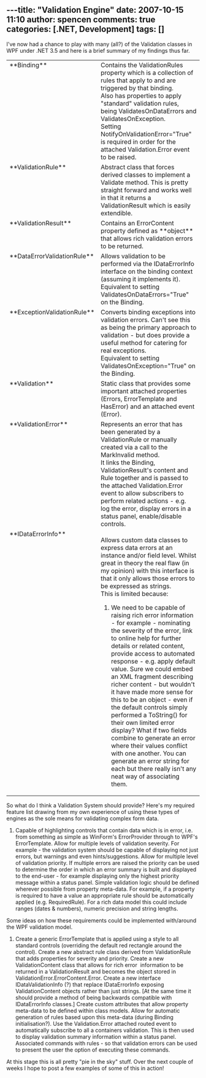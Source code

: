 ---title: "Validation Engine"
date: 2007-10-15 11:10
author: spencen
comments: true
categories: [.NET, Development]
tags: []
---
I've now had a chance to play with many (all?) of the Validation classes in WPF under .NET 3.5 and here is a brief summary of my findings thus far.
 <table cellspacing="0" cellpadding="4" width="633" border="0"> <tbody> <tr> <td valign="top" width="170">**Binding**</td> <td valign="top" width="461">Contains the ValidationRules property which is a collection of rules that apply to and are triggered by that binding.<br>Also has properties to apply "standard" validation rules, being ValidatesOnDataErrors and ValidatesOnException.<br>Setting NotifyOnValidationError="True" is required in order for the attached Validation.Error event to be raised.</td></tr> <tr> <td valign="top" width="177">**ValidationRule**</td> <td valign="top" width="455">Abstract class that forces derived classes to implement a Validate method. This is pretty straight forward and works well in that it returns a ValidationResult which is easily extendible.</td></tr> <tr> <td valign="top" width="183">**ValidationResult**</td> <td valign="top" width="450">Contains an ErrorContent property defined as **object** that allows rich validation errors to be returned.</td></tr> <tr> <td valign="top" width="188">**DataErrorValidationRule**</td> <td valign="top" width="446">Allows validation to be performed via the IDataErrorInfo interface on the binding context (assuming it implements it).<br>Equivalent to setting ValidatesOnDataErrors="True" on the Binding.</td></tr> <tr> <td valign="top" width="192">**ExceptionValidationRule**</td> <td valign="top" width="443">Converts binding exceptions into validation errors. Can't see this as being the primary approach to validation - but does provide a useful method for catering for real exceptions.<br>Equivalent to setting ValidatesOnException="True" on the Binding.</td></tr> <tr> <td valign="top" width="195">**Validation**</td> <td valign="top" width="440">Static class that provides some important attached properties (Errors, ErrorTemplate and HasError) and an attached event (Error).</td></tr> <tr> <td valign="top" width="198">**ValidationError**</td> <td valign="top" width="438">Represents an error that has been generated by a ValidationRule or manually created via a call to the MarkInvalid method.<br>It links the Binding, ValidationResult's content and Rule together and is passed to the attached Validation.Error event to allow subscribers to perform related actions - e.g. log the error, display errors in a status panel, enable/disable controls.</td></tr> <tr> <td valign="top" width="200">**IDataErrorInfo**</td> <td valign="top" width="437"> 

Allows custom data classes to express data errors at an instance and/or field level. Whilst great in theory the real flaw (in my opinion) with this interface is that it only allows those errors to be expressed as strings.<br>This is limited because: 
 

1.  We need to be capable of raising rich error information - for example - nominating the severity of the error, link to online help for further details or related content, provide access to automated response - e.g. apply default value. Sure we could embed an XML fragment describing richer content - but wouldn't it have made more sense for this to be an object - even if the default controls simply performed a ToString() for their own limited error display?  What if two fields combine to generate an error where their values conflict with one another. You can generate an error string for each but there really isn't any neat way of associating them.</td></tr></tbody></table> 

So what do I think a Validation System should provide? Here's my required feature list drawing from my own experience of using these types of engines as the sole means for validating complex form data.
 

1.  Capable of highlighting controls that contain data which is in error, i.e. from something as simple as WinForm's ErrorProvider through to WPF's ErrorTemplate.  Allow for multiple levels of validation severity. For example - the validation system should be capable of displaying not just errors, but warnings and even hints/suggestions.  Allow for multiple level of validation priority. If multiple errors are raised the priority can be used to determine the order in which an error summary is built and displayed to the end-user - for example displaying only the highest priority message within a status panel.  Simple validation logic should be defined wherever possible from property meta-data. For example, if a property is required to have a value an appropriate rule should be automatically applied (e.g. RequiredRule). For a rich data model this could include ranges (dates &amp; numbers), numeric precision and string lengths. 

Some ideas on how these requirements could be implemented with/around the WPF validation model.
 

1.  Create a generic ErrorTemplate that is applied using a style to all standard controls (overriding the default red rectangle around the control).  Create a new abstract rule class derived from ValidationRule that adds properties for severity and priority.  Create a new ValidationContent class that allows for rich error&nbsp; information to be returned in a ValidationResult and becomes the object stored in ValidationError.ErrorContent.Error.  Create a new interface IDataValidationInfo (?) that replace IDataErrorInfo exposing ValidationContent objects rather than just strings. [At the same time it should provide a method of being backwards compatible with IDataErrorInfo classes.]  Create custom attributes that allow property meta-data to be defined within class models. Allow for automatic generation of rules based upon this meta-data (during Binding initialisation?).  Use the Validation.Error attached routed event to automatically subscribe to all a containers validation. This is then used to display validation summary information within a status panel.  Associated commands with rules - so that validation errors can be used to present the user the option of executing these commands. 

 At this stage this is all pretty "pie in the sky" stuff. Over the next couple of weeks I hope to post a few examples of some of this in action!


